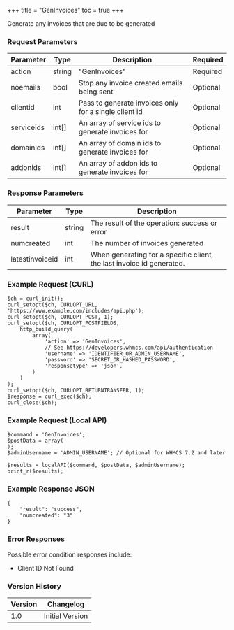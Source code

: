 +++
title = "GenInvoices"
toc = true
+++

Generate any invoices that are due to be generated

### Request Parameters

| Parameter | Type | Description | Required |
| --------- | ---- | ----------- | -------- |
| action | string | "GenInvoices" | Required |
| noemails | bool | Stop any invoice created emails being sent | Optional |
| clientid | int | Pass to generate invoices only for a single client id | Optional |
| serviceids | int[] | An array of service ids to generate invoices for | Optional |
| domainids | int[] | An array of domain ids to generate invoices for | Optional |
| addonids | int[] | An array of addon ids to generate invoices for | Optional |

### Response Parameters

| Parameter | Type | Description |
| --------- | ---- | ----------- |
| result | string | The result of the operation: success or error |
| numcreated | int | The number of invoices generated |
| latestinvoiceid | int | When generating for a specific client, the last invoice id generated. |


### Example Request (CURL)

```
$ch = curl_init();
curl_setopt($ch, CURLOPT_URL, 'https://www.example.com/includes/api.php');
curl_setopt($ch, CURLOPT_POST, 1);
curl_setopt($ch, CURLOPT_POSTFIELDS,
    http_build_query(
        array(
            'action' => 'GenInvoices',
            // See https://developers.whmcs.com/api/authentication
            'username' => 'IDENTIFIER_OR_ADMIN_USERNAME',
            'password' => 'SECRET_OR_HASHED_PASSWORD',
            'responsetype' => 'json',
        )
    )
);
curl_setopt($ch, CURLOPT_RETURNTRANSFER, 1);
$response = curl_exec($ch);
curl_close($ch);
```


### Example Request (Local API)

```
$command = 'GenInvoices';
$postData = array(
);
$adminUsername = 'ADMIN_USERNAME'; // Optional for WHMCS 7.2 and later

$results = localAPI($command, $postData, $adminUsername);
print_r($results);
```


### Example Response JSON

```
{
    "result": "success",
    "numcreated": "3"
}
```


### Error Responses

Possible error condition responses include:

* Client ID Not Found


### Version History

| Version | Changelog |
| ------- | --------- |
| 1.0 | Initial Version |
